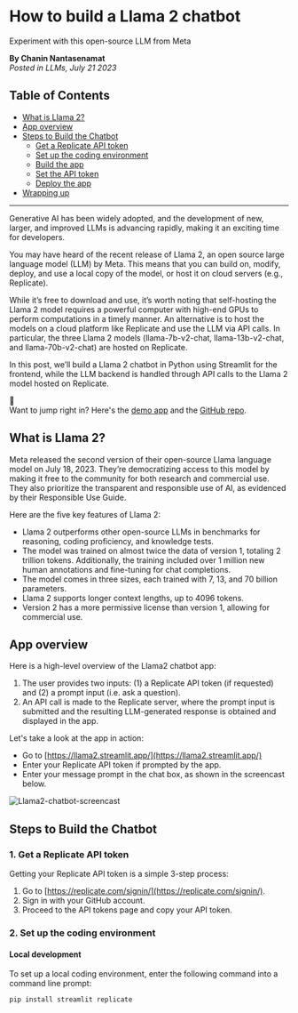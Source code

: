 # How to build a Llama 2 chatbot

Experiment with this open-source LLM from Meta

**By Chanin Nantasenamat**  
*Posted in LLMs, July 21 2023*

## Table of Contents
- [What is Llama 2?](#what-is-llama-2)
- [App overview](#app-overview)
- [Steps to Build the Chatbot](#steps-to-build-the-chatbot)
  - [Get a Replicate API token](#1-get-a-replicate-api-token)
  - [Set up the coding environment](#2-set-up-the-coding-environment)
  - [Build the app](#3-build-the-app)
  - [Set the API token](#4-set-the-api-token)
  - [Deploy the app](#5-deploy-the-app)
- [Wrapping up](#wrapping-up)

---

Generative AI has been widely adopted, and the development of new, larger, and improved LLMs is advancing rapidly, making it an exciting time for developers.

You may have heard of the recent release of Llama 2, an open source large language model (LLM) by Meta. This means that you can build on, modify, deploy, and use a local copy of the model, or host it on cloud servers (e.g., Replicate).

While it’s free to download and use, it’s worth noting that self-hosting the Llama 2 model requires a powerful computer with high-end GPUs to perform computations in a timely manner. An alternative is to host the models on a cloud platform like Replicate and use the LLM via API calls. In particular, the three Llama 2 models (llama-7b-v2-chat, llama-13b-v2-chat, and llama-70b-v2-chat) are hosted on Replicate.

In this post, we’ll build a Llama 2 chatbot in Python using Streamlit for the frontend, while the LLM backend is handled through API calls to the Llama 2 model hosted on Replicate.

🦙  
Want to jump right in? Here's the [demo app](#) and the [GitHub repo](#).

## What is Llama 2?

Meta released the second version of their open-source Llama language model on July 18, 2023. They’re democratizing access to this model by making it free to the community for both research and commercial use. They also prioritize the transparent and responsible use of AI, as evidenced by their Responsible Use Guide.

Here are the five key features of Llama 2:

- Llama 2 outperforms other open-source LLMs in benchmarks for reasoning, coding proficiency, and knowledge tests.
- The model was trained on almost twice the data of version 1, totaling 2 trillion tokens. Additionally, the training included over 1 million new human annotations and fine-tuning for chat completions.
- The model comes in three sizes, each trained with 7, 13, and 70 billion parameters.
- Llama 2 supports longer context lengths, up to 4096 tokens.
- Version 2 has a more permissive license than version 1, allowing for commercial use.

## App overview

Here is a high-level overview of the Llama2 chatbot app:

1. The user provides two inputs: (1) a Replicate API token (if requested) and (2) a prompt input (i.e. ask a question).
2. An API call is made to the Replicate server, where the prompt input is submitted and the resulting LLM-generated response is obtained and displayed in the app.

Let's take a look at the app in action:

- Go to [https://llama2.streamlit.app/](https://llama2.streamlit.app/)
- Enter your Replicate API token if prompted by the app.
- Enter your message prompt in the chat box, as shown in the screencast below.

![Llama2-chatbot-screencast](#)

## Steps to Build the Chatbot

### 1. Get a Replicate API token

Getting your Replicate API token is a simple 3-step process:

1. Go to [https://replicate.com/signin/](https://replicate.com/signin/).
2. Sign in with your GitHub account.
3. Proceed to the API tokens page and copy your API token.

### 2. Set up the coding environment

#### Local development

To set up a local coding environment, enter the following command into a command line prompt:

```bash
pip install streamlit replicate
